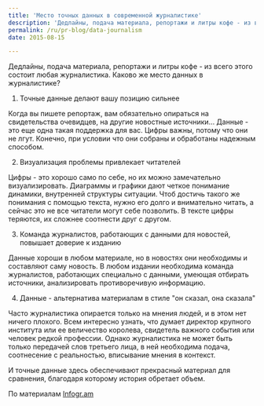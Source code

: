 ```yaml
---
title: 'Место точных данных в современной журналистике'
description: 'Дедлайны, подача материала, репортажи и литры кофе - из всего этого состоит любая журналистика. Каково же место данных в журналистике? 1. Точные данные делают вашу позицию сильнее'
permalink: /ru/pr-blog/data-journalism
date: 2015-08-15

---
```


Дедлайны, подача материала, репортажи и литры кофе - из всего этого  состоит любая журналистика. Каково же место данных в журналистике?

1. Точные данные делают вашу позицию сильнее

Когда вы пишете репортаж, вам обязательно опираться на свидетельства очевидцев, на другие новостные источники... Данные - это еще одна такая поддержка для вас. Цифры важны, потому что они не лгут. Конечно, при условии что они собраны и обработаны надежным способом.

2. Визуализация проблемы привлекает читателей

Цифры - это хорошо само по себе, но их можно замечательно визуализировать. Диаграммы и графики дают четкое понимание динамики, внутренней структуры ситуации. Чтоб достичь такого же понимания с помощью текста, нужно его долго и внимательно читать, а сейчас это не все читатели могут себе позволить. В тексте цифры теряются, их сложнее соотнести друг с другом.

3. Команда журналистов, работающих с данными для новостей, повышает доверие к изданию

Данные хороши в любом материале, но в новостях они необходимы и составляют саму новость. В любом издании необходима команда журналистов, работающих специально с данными, умеющая отбирать источники, анализировать противоречивую информацию.

4. Данные - альтернатива материалам  в стиле "он сказал, она сказала"

Часто журналистика опирается только на мнения людей, и в этом нет ничего плохого. Всем интересно узнать, что думает директор крупного института или ее величество королева, свидетель важного события или человек редкой профессии. Однако журналистика не может быть только передачей слов третьего лица, в ней необходима подача, соотнесение с реальностью, вписывание мнения в контекст.

И точные данные здесь обеспечивают прекрасный материал для сравнения, благодаря которому история обретает объем.

По материалам <a href="https://blog.infogr.am/data-journalism-6-reasons-why/">Infogr.am</a>

